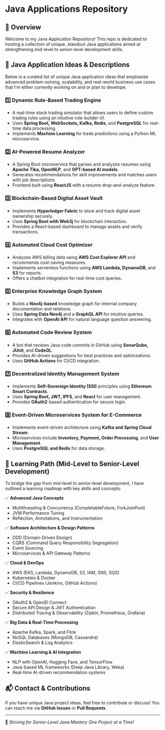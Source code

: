 # Java Applications Repository

## 📌 Overview
Welcome to my Java Application Repository! This repo is dedicated to hosting a collection of unique, standout Java applications aimed at strengthening mid-level to senior-level development skills. 

## 🚀 Java Application Ideas & Descriptions
Below is a curated list of unique Java application ideas that emphasize advanced problem-solving, scalability, and real-world business use cases that I'm either currently working on and or plan to develope.

### 1️⃣ **Dynamic Rule-Based Trading Engine**
   - A real-time stock trading simulator that allows users to define custom trading rules using an intuitive rule-builder UI.
   - Uses **Spring Boot, WebSockets, Kafka, Redis**, and **PostgreSQL** for real-time data processing.
   - Implements **Machine Learning** for trade predictions using a Python ML microservice.

### 2️⃣ **AI-Powered Resume Analyzer**
   - A Spring Boot microservice that parses and analyzes resumes using **Apache Tika, OpenNLP**, and **GPT-based AI models**.
   - Generates recommendations for skill improvements and matches users with job descriptions.
   - Frontend built using **ReactJS** with a resume drop-and-analyze feature.

### 3️⃣ **Blockchain-Based Digital Asset Vault**
   - Implements **Hyperledger Fabric** to store and track digital asset ownership securely.
   - Uses **Spring Boot with Web3j** for blockchain interaction.
   - Provides a React-based dashboard to manage assets and verify transactions.

### 4️⃣ **Automated Cloud Cost Optimizer**
   - Analyzes AWS billing data using **AWS Cost Explorer API** and recommends cost-saving measures.
   - Implements serverless functions using **AWS Lambda, DynamoDB**, and **S3** for reports.
   - Offers a chatbot integration for real-time cost queries.

### 5️⃣ **Enterprise Knowledge Graph System**
   - Builds a **Neo4j-based** knowledge graph for internal company documentation and relations.
   - Uses **Spring Data Neo4j** and a **GraphQL API** for intuitive queries.
   - Integrates with **OpenAI API** for natural language question answering.

### 6️⃣ **Automated Code Review System**
   - A bot that reviews Java code commits in GitHub using **SonarQube, JUnit**, and **CodeQL**.
   - Provides AI-driven suggestions for best practices and optimizations.
   - Uses **GitHub Actions** for CI/CD integration.

### 7️⃣ **Decentralized Identity Management System**
   - Implements **Self-Sovereign Identity (SSI)** principles using **Ethereum Smart Contracts**.
   - Uses **Spring Boot, JWT, IPFS**, and **React** for user management.
   - Provides **OAuth2**-based authentication for secure login.

### 8️⃣ **Event-Driven Microservices System for E-Commerce**
   - Implements event-driven architecture using **Kafka and Spring Cloud Stream**.
   - Microservices include **Inventory, Payment, Order Processing**, and **User Management**.
   - Uses **PostgreSQL and Redis** for data storage.

## 🎯 Learning Path (Mid-Level to Senior-Level Development)
To bridge the gap from mid-level to senior-level development, I have outlined a learning roadmap with key skills and concepts:

✅ **Advanced Java Concepts**  
   - Multithreading & Concurrency (CompletableFuture, ForkJoinPool)  
   - JVM Performance Tuning  
   - Reflection, Annotations, and Instrumentation  

✅ **Software Architecture & Design Patterns**  
   - DDD (Domain-Driven Design)  
   - CQRS (Command Query Responsibility Segregation)  
   - Event Sourcing  
   - Microservices & API Gateway Patterns  

✅ **Cloud & DevOps**  
   - AWS (EKS, Lambda, DynamoDB, S3, IAM, SNS, SQS)  
   - Kubernetes & Docker  
   - CI/CD Pipelines (Jenkins, GitHub Actions)  

✅ **Security & Resilience**  
   - OAuth2 & OpenID Connect  
   - Secure API Design & JWT Authentication  
   - Distributed Tracing & Observability (Zipkin, Prometheus, Grafana)  

✅ **Big Data & Real-Time Processing**  
   - Apache Kafka, Spark, and Flink  
   - NoSQL Databases (MongoDB, Cassandra)  
   - ElasticSearch & Log Analytics  

✅ **Machine Learning & AI Integration**  
   - NLP with OpenAI, Hugging Face, and TensorFlow  
   - Java-based ML frameworks (Deep Java Library, Weka)  
   - Real-time AI-driven recommendation systems  


## 📬 Contact & Contributions
If you have unique Java project ideas, feel free to contribute or discuss! You can reach me via **GitHub Issues** or **Pull Requests**.

---
🚀 *Striving for Senior-Level Java Mastery One Project at a Time!*
